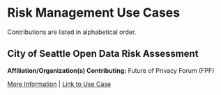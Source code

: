 # Risk Management Use Cases

Contributions are listed in alphabetical order.

## City of Seattle Open Data Risk Assessment
**Affiliation/Organization(s) Contributing:** Future of Privacy Forum (FPF)

[More Information](/use-cases/risk-management/README.md) | [Link to Use Case](https://fpf.org/wp-content/uploads/2018/01/FPF-Open-Data-Risk-Assessment-for-City-of-Seattle.pdf)
